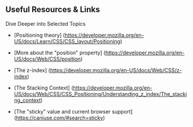 ## Useful Resources & Links

Dive Deeper into Selected Topics

* [Positioning theory] (https://developer.mozilla.org/en-US/docs/Learn/CSS/CSS_layout/Positioning)

* [More about the "position" property] (https://developer.mozilla.org/en-US/docs/Web/CSS/position)

* [The z-index] (https://developer.mozilla.org/en-US/docs/Web/CSS/z-index)

* [The Stacking Context] (https://developer.mozilla.org/en-US/docs/Web/CSS/CSS_Positioning/Understanding_z_index/The_stacking_context)

* [The "sticky" value and current browser support] (https://caniuse.com/#search=sticky)